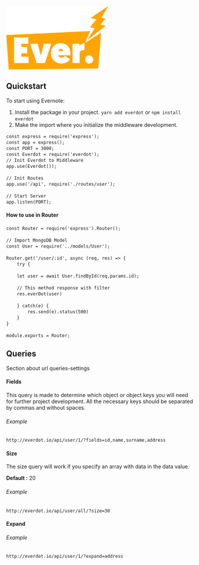 ![Everdot](./everdot.png)

## Quickstart
To start using Evernote: 
1. Install the package in your project. `yarn add everdot` or `npm install everdot`
2. Make the import where you initialize the middleware development.
```
const express = require('express');
const app = express();
const PORT = 3000;
const Everdot = require('everdot');
// Init Everdot to Middleware
app.use(Everdot());

// Init Routes
app.use('/api', require('./routes/user');

// Start Server
app.listen(PORT);
``` 

#### How to use in Router
```
const Router = require('express').Router();

// Import MongoDB Model
const User = require('../models/User');

Router.get('/user/:id', async (req, res) => {
    try {
    
    let user = await User.findById(req,params.id);
    
    // This method response with filter
    res.everDot(user)
    
    } catch(e) {
        res.send(e).status(500)
    }
}

module.exports = Router;
```


## Queries
Section about url queries-settings

#### Fields
This query is made to determine which object or object keys you will need for further project development. All the necessary keys should be separated by commas and without spaces.
###### Example
`http://everdot.io/api/user/1/?fields=id,name,surname,address`

#### Size
The size query will work if you specify an array with data in the data value.

**Default :**  20
###### Example
`http://everdot.io/api/user/all/?size=30`

#### Expand
###### Example
`http://everdot.io/api/user/1/?expand=address`

